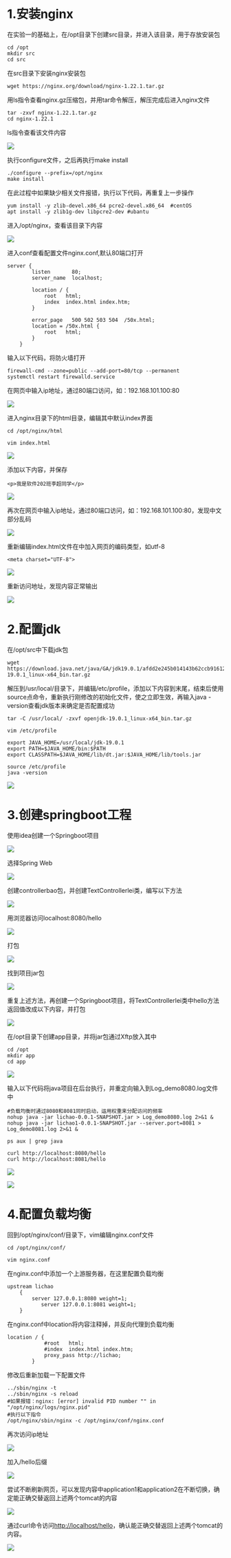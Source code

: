 # 1.安装nginx

在实验一的基础上，在/opt目录下创建src目录，并进入该目录，用于存放安装包

```linux
cd /opt
mkdir src
cd src
```

在src目录下安装nginx安装包

```linux
wget https://nginx.org/download/nginx-1.22.1.tar.gz
```

用ls指令查看nginx.gz压缩包，并用tar命令解压，解压完成后进入nginx文件

```linux
tar -zxvf nginx-1.22.1.tar.gz
cd nginx-1.22.1
```

ls指令查看该文件内容

![](image/1.jpg)

执行configure文件，之后再执行make install

```
./configure --prefix=/opt/nginx
make install
```

在此过程中如果缺少相关文件报错，执行以下代码，再重复上一步操作

```
yum install -y zlib-devel.x86_64 pcre2-devel.x86_64  #centOS
apt install -y zlib1g-dev libpcre2-dev #ubantu
```

进入/opt/nginx，查看该目录下内容

![](image/2.jpg)

进入conf查看配置文件nginx.conf,默认80端口打开

```
server {
        listen       80;
        server_name  localhost;

        location / {
            root   html;
            index  index.html index.htm;
        }

        error_page   500 502 503 504  /50x.html;
        location = /50x.html {
            root   html;
        }
    }
```

输入以下代码，将防火墙打开

```
firewall-cmd --zone=public --add-port=80/tcp --permanent
systemctl restart firewalld.service
```

在网页中输入ip地址，通过80端口访问，如：192.168.101.100:80

![](image/3.jpg)

进入nginx目录下的html目录，编辑其中默认index界面

```
cd /opt/nginx/html

vim index.html
```

![](image/14.jpg)

添加以下内容，并保存

```
<p>我是软件202班李超同学</p>
```

![](image/15.jpg)

再次在网页中输入ip地址，通过80端口访问，如：192.168.101.100:80，发现中文部分乱码

![](image/17.jpg)

重新编辑index.html文件在<head></head>中加入网页的编码类型，如utf-8

```
<meta charset="UTF-8">
```

![](image/18.jpg)

重新访问地址，发现内容正常输出

![](image/16.jpg)

# 2.配置jdk

在/opt/src中下载jdk包

```linux
wget https://download.java.net/java/GA/jdk19.0.1/afdd2e245b014143b62ccb916125e3ce/10/GPL/openjdk-19.0.1_linux-x64_bin.tar.gz
```

解压到/usr/local/目录下，并编辑/etc/profile，添加以下内容到末尾，结束后使用source点命令，重新执行刚修改的初始化文件，使之立即生效，再输入java -version查看jdk版本来确定是否配置成功

```
tar -C /usr/local/ -zxvf openjdk-19.0.1_linux-x64_bin.tar.gz

vim /etc/profile

export JAVA_HOME=/usr/local/jdk-19.0.1
export PATH=$JAVA_HOME/bin:$PATH
export CLASSPATH=$JAVA_HOME/lib/dt.jar:$JAVA_HOME/lib/tools.jar

source /etc/profile
java -version
```

![](image/23.jpg)

# 3.创建springboot工程

使用idea创建一个Springboot项目

![](image/4.jpg)

选择Spring Web

![](image/5.jpg)

创建controllerbao包，并创建TextControllerlei类，编写以下方法

![](image/6.jpg)

用浏览器访问localhost:8080/hello

![](image/7.jpg)

打包

![](image/8.jpg)

找到项目jar包

![](image/9.jpg)

重复上述方法，再创建一个Springboot项目，将TextControllerlei类中hello方法返回值改成以下内容，并打包

![](image/19.jpg)

在/opt目录下创建app目录，并将jar包通过Xftp放入其中

```
cd /opt
mkdir app
cd app
```

![](image/10.jpg)

输入以下代码将java项目在后台执行，并重定向输入到Log_demo8080.log文件中

```
#负载均衡时通过8080和8081同时启动，运用权重来分配访问的频率
nohup java -jar lichao-0.0.1-SNAPSHOT.jar > Log_demo8080.log 2>&1 & 
nohup java -jar lichao1-0.0.1-SNAPSHOT.jar --server.port=8081 > Log_demo8081.log 2>&1 & 

ps aux | grep java

curl http://localhost:8080/hello
curl http://localhost:8081/hello
```

![](image/11.jpg)

![](image/20.jpg)

# 4.配置负载均衡

回到/opt/nginx/conf/目录下，vim编辑nginx.conf文件

```
cd /opt/nginx/conf/

vim nginx.conf
```

在nginx.conf中添加一个上游服务器，在这里配置负载均衡

```
upstream lichao
    { 
        server 127.0.0.1:8080 weight=1;
           server 127.0.0.1:8081 weight=1;
    }
```

在nginx.conf中location将内容注释掉，并反向代理到负载均衡

```
location / {
            #root   html;
            #index  index.html index.htm;
            proxy_pass http://lichao;
        }
```

修改后重新加载一下配置文件

```
../sbin/nginx -t
../sbin/nginx -s reload
#如果报错：nginx: [error] invalid PID number "" in "/opt/nginx/logs/nginx.pid"
#执行以下指令
/opt/nginx/sbin/nginx -c /opt/nginx/conf/nginx.conf
```

再次访问ip地址

![](image/12.jpg)

加入/hello后缀

![](image/13.jpg)

尝试不断刷新网页，可以发现内容中application1和application2在不断切换，确定能正确交替返回上述两个tomcat的内容

![](image/21.jpg)

通过curl命令访问[http://localhost/hello](http://localhost/hello)，确认能正确交替返回上述两个tomcat的内容。

![](image/22.jpg)